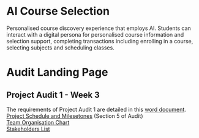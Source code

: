 # AI Course Selection
Personalised course discovery experience that employs AI. Students can interact with a digital persona for personalised course information and selection support, completing transactions including enrolling in a course, selecting subjects and scheduling classes.

# Audit Landing Page
## Project Audit 1 - Week 3
The requirements of Project Audit 1 are detailed in this [word document](Project_Audit_1.docx).  
[Project Schedule and Milesetones](CourseAI-Schedule-with-Milestones.pdf) (Section 5 of Audit)  
[Team Organisation Chart](Meet%20Our%20Team%20-%20Org%20Chart.pdf)  
[Stakeholders List](Stakeholders.pdf)
